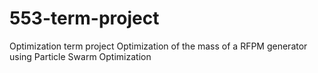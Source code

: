 # 553-term-project
Optimization term project
Optimization of the mass of a RFPM generator using Particle Swarm Optimization 

